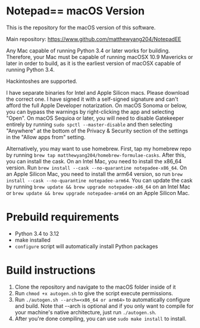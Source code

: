 # Notepad== macOS Version
This is the repository for the macOS version of this software.

Main repository: https://www.github.com/matthewyang204/NotepadEE

Any Mac capable of running Python 3.4 or later works for building. Therefore, your Mac must be capable of running macOSX 10.9 Mavericks or later in order to build, as it is the earliest version of macOSX capable of running Python 3.4.

Hackintoshes are supported.

I have separate binaries for Intel and Apple Silicon macs. Please download the correct one. I have signed it with a self-signed signature and can't afford the full Apple Developer notarization. On macOS Sonoma or below, you can bypass the warnings by right-clicking the app and selecting "Open". On macOS Sequioa or later, you will need to disable Gatekeeper entirely by running `sudo spctl --master-disable` and then selecting "Anywhere" at the bottom of the Privacy & Security section of the settings in the "Allow apps from" setting.

Alternatively, you may want to use homebrew. First, tap my homebrew repo by running `brew tap matthewyang204/homebrew-formulae-casks`. After this, you can install the cask. On an Intel Mac, you need to install the x86_64 version. Run `brew install --cask --no-quarantine notepadee-x86_64`. On an Apple Silicon Mac, you need to install the arm64 version, so run `brew install --cask --no-quarantine notepadee-arm64`. You can update the cask by running `brew update && brew upgrade notepadee-x86_64` on an Intel Mac or `brew update && brew upgrade notepadee-arm64` on an Apple Silicon Mac.

# Prebuild requirements
- Python 3.4 to 3.12
- make installed
- `configure` script will automatically install Python packages

# Build instructions
1. Clone the repository and navigate to the macOS folder inside of it
2. Run `chmod +x autogen.sh` to give the script execute permissions.
3. Run `./autogen.sh --arch=<x86_64 or arm64>` to automatically configure and build. Note that --arch is optional and if you only want to compile for your machine's native architecture, just run `./autogen.sh`.
4. After you're done compiling, you can use `sudo make install` to install.
